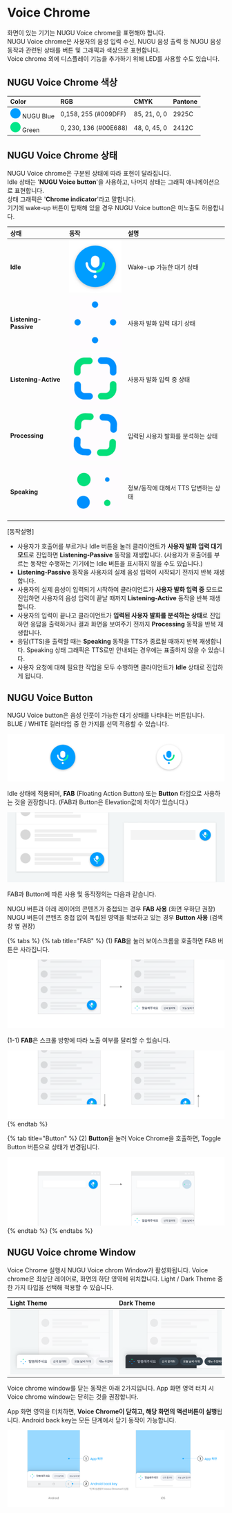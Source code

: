 # Voice Chrome

화면이 있는 기기는 NUGU Voice chrome을 표현해야 합니다.  
NUGU Voice chrome은 사용자의 음성 입력 수신, NUGU 음성 출력 등 NUGU 음성 동작과 관련된 상태를 버튼 및 그래픽과 색상으로 표현합니다.  
Voice chrome 외에 디스플레이 기능을 추가하기 위해 LED를 사용할 수도 있습니다.

## **NUGU Voice Chrome 색상** 

| Color | RGB | CMYK | Pantone |
| :--- | :--- | :--- | :--- |
| ![](../../.gitbook/assets/color_nugublue%20%281%29.png) NUGU Blue | 0,158, 255 \(\#009DFF\) | 85, 21, 0, 0 | 2925C |
| ![](../../.gitbook/assets/color_green.png) Green | 0, 230, 136 \(\#00E688\) | 48, 0, 45, 0 | 2412C |

## **NUGU Voice Chrome 상태** 

NUGU Voice chrome은 구분된 상태에 따라 표현이 달라집니다.  
Idle 상태는 '**NUGU Voice button**'을 사용하고, 나머지 상태는 그래픽 애니메이션으로 표현합니다.  
상태 그래픽은 '**Chrome indicator**'라고 말합니다.  
기기에 wake-up 버튼이 탑재해 있을 경우 NUGU Voice button은 미노출도 허용합니다.

| **상태**  | **동작** | **설명** |
| :--- | :--- | :--- |
| **Idle** | ![](../../.gitbook/assets/00-idle.png)  | Wake-up 가능한 대기 상태 |
| **Listening-Passive** | ![](../../.gitbook/assets/01-listening_passive.gif) | 사용자 발화 입력 대기 상태 |
| **Listening-Active** | ![](../../.gitbook/assets/02-listening_active.gif) | 사용자 발화 입력 중 상태 |
| **Processing** | ![](../../.gitbook/assets/03-processing.gif) | 입력된 사용자 발화를 분석하는 상태 |
| **Speaking** | ![](../../.gitbook/assets/04-speaking.gif) | 정보/동작에 대해서 TTS 답변하는 상태 |

\[동작설명\]

* 사용자가 호출어를 부르거나 Idle 버튼을 눌러 클라이언트가 **사용자 발화 입력 대기 모드**로 진입하면 **Listening-Passive** 동작을 재생합니다.  \(사용자가 호출어를 부르는 동작만 수행하는 기기에는 Idle 버튼을 표시하지 않을 수도 있습니다.\)
* **Listening-Passive** 동작을 사용자의 실제 음성 입력이 시작되기 전까지 반복 재생합니다.
* 사용자의 실제 음성이 입력되기 시작하여 클라이언트가 **사용자 발화 입력 중** 모드로 진입하면 사용자의 음성 입력이 끝날 때까지 **Listening-Active** 동작을 반복 재생합니다.
* 사용자의 입력이 끝나고 클라이언트가 **입력된 사용자 발화를 분석하는 상태**로 진입하면 응답을 출력하거나 결과 화면을 보여주기 전까지 **Processing** 동작을 반복 재생합니다.
* 응답\(TTS\)을 출력할 때는 **Speaking** 동작을 TTS가 종료될 때까지 반복 재생합니다.  Speaking 상태 그래픽은 TTS로만 안내되는 경우에는 표출하지 않을 수 있습니다. 
* 사용자 요청에 대해 필요한 작업을 모두 수행하면 클라이언트가 **Idle** 상태로 진입하게 됩니다.

## **NUGU Voice Button**

NUGU Voice button은 음성 인풋이 가능한 대기 상태를 나타내는 버튼입니다.  
BLUE / WHITE 컬러타입 중 한 가지를 선택 적용할 수 있습니다.

![\(&#xC88C;\) BLUE / \(&#xC6B0;\) WHITE](../../.gitbook/assets/nugu-voice-button_type%20%281%29.png)

  
Idle 상태에 적용되며, **FAB** \(Floating Action Button\) 또는 **Button** 타입으로 사용하는 것을 권장합니다.                           \(FAB과 Button은 Elevation값에 차이가 있습니다.\)

![\(1\) FAB /  \(2\) Button](../../.gitbook/assets/nugu-voice-button.png)

FAB과 Button에 따른 사용 및 동작정의는 다음과 같습니다.

NUGU 버튼과 아래 레이어의 콘텐츠가 중첩되는 경우 **FAB 사용** \(화면 우하단 권장\)                                                                                              NUGU 버튼이 콘텐츠 중첩 없이 독립된 영역을 확보하고 있는 경우 **Button 사용** \(검색창 옆  권장\) 

{% tabs %}
{% tab title="FAB" %}
\(1\) **FAB**을 눌러 보이스크롬을 호출하면 FAB 버튼은 사라집니다.

![](../../.gitbook/assets/fab_1%20%283%29.png)

\(1-1\) **FAB**은 스크롤 방향에 따라 노출 여부를 달리할 수 있습니다.

![\(&#xC88C;\) Scroll down / \(&#xC6B0;\) Scroll up \(&#xC138;&#xB85C; &#xC2A4;&#xD06C;&#xB864;&#xC774; &#xC788;&#xB294; &#xB514;&#xBC14;&#xC774;&#xC2A4;&#xC5D0; &#xC801;&#xC6A9; &#xAC00;&#xB2A5;\)](../../.gitbook/assets/fab_2%20%282%29.png)
{% endtab %}

{% tab title="Button" %}
\(2\) **Button**을 눌러 Voice Chrome을 호출하면, Toggle Button 버튼으로 상태가 변경됩니다.

![Toggle Button&#xC740; &#xD22C;&#xBA85;&#xB3C4;&#xAC00; &#xC801;&#xC6A9;&#xB41C; Container&#xC5D0; &#xB3C4;&#xD2B8; &#xC560;&#xB2C8;&#xBA54;&#xC774;&#xC158;&#xC774; &#xC801;&#xC6A9;&#xB429;&#xB2C8;&#xB2E4;.](../../.gitbook/assets/button_1.png)
{% endtab %}
{% endtabs %}

## **NUGU Voice chrome Window**

Voice Chrome 실행시 NUGU Voice chrom Window가 활성화됩니다. Voice chrome은 최상단 레이어로, 화면의 하단 영역에 위치합니다. Light / Dark Theme  중 한 가지 타입을 선택해 적용할 수 있습니다.

| Light Theme |  Dark Theme |
| :--- | :--- |
| ![](../../.gitbook/assets/voicechrome_light%20%281%29.png) | ![](../../.gitbook/assets/voicechrome_dark.png) |

Voice chrome window를 닫는 동작은 아래 2가지입니다. App 화면 영역 터치 시 Voice chrome window는 닫히는 것을 권장합니다.

App 화면 영역을 터치하면, **Voice Chrome이 닫히고, 해당 화면의 액션버튼이 실행**됩니다.                                                               Android back key는 모든 단계에서 닫기 동작이 가능합니다.

![\(1\) App &#xD654;&#xBA74; &#xB2EB;&#xAE30;&#xB294; Listening-passive/Listening-active &#xB2E8;&#xACC4;&#xC5D0;&#xC11C; &#xC791;&#xB3D9;&#xB429;&#xB2C8;&#xB2E4;. \(Processing&#xC740; &#xB2EB;&#xAE30; &#xB3D9;&#xC791; &#xD558;&#xC9C0; &#xC54A;&#xC74C;\) ](../../.gitbook/assets/close%20%281%29.png)



